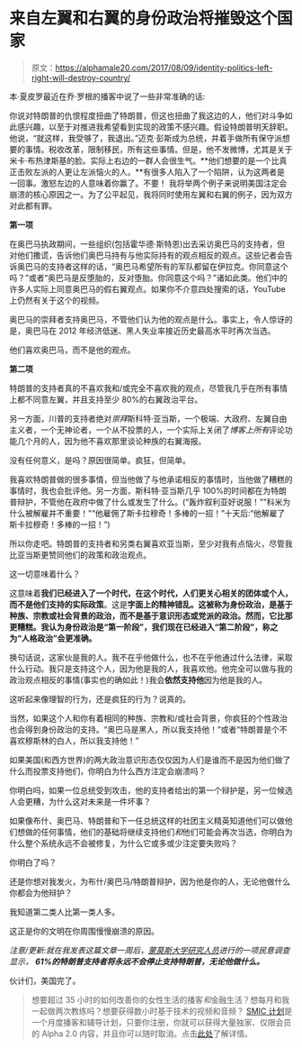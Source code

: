 # 来自左翼和右翼的身份政治将摧毁这个国家

> 原文：<https://alphamale20.com/2017/08/09/identity-politics-left-right-will-destroy-country/>

本·夏皮罗最近在乔·罗根的播客中说了一些非常准确的话:

你说对特朗普的仇恨程度扭曲了特朗普，但这也扭曲了我这边的人，他们对斗争如此感兴趣，以至于对推进我希望看到实现的政策不感兴趣。假设特朗普明天辞职。他说，“就这样，我受够了，我退出。”迈克·彭斯成为总统，并着手做所有保守派想要的事情。税收改革，限制移民，所有这些事情。但是，他不发微博，尤其是关于米卡·布热津斯基的脸。实际上右边的一群人会很生气。**他们想要的是一个比真正击败左派的人更让左派恼火的人。**有很多人陷入了一个陷阱，认为这两者是一回事。激怒左边的人意味着你赢了。不要！
我将举两个例子来说明美国注定会崩溃的核心原因之一。为了公平起见，我将同时使用左翼和右翼的例子，因为双方对此都有罪。

**第一项**

在奥巴马执政期间，一些组织(包括霍华德·斯特恩)出去采访奥巴马的支持者，但对他们撒谎，告诉他们奥巴马持有与他实际持有的观点相反的观点。这些记者会告诉奥巴马的支持者这样的话，“奥巴马希望所有的军队都留在伊拉克。你同意这个吗？”或者“奥巴马是反堕胎的，反对堕胎。你同意这个吗？”诸如此类。他们中的许多人实际上同意奥巴马的假右翼观点。如果你不介意四处搜索的话，YouTube 上仍然有关于这个的视频。

奥巴马的崇拜者支持奥巴马，不管他们认为他的观点是什么。事实上，令人惊讶的是，奥巴马在 2012 年经济低迷、黑人失业率接近历史最高水平时再次当选。

他们喜欢奥巴马，而不是他的观点。

**第二项**

特朗普的支持者真的不喜欢我和/或完全不喜欢我的观点，尽管我几乎在所有事情上都不同意左翼，并且支持至少 80%的右翼政治平台。

另一方面，川普的支持者绝对*崇拜*斯科特·亚当斯，一个极端、大政府、左翼自由主义者，一个无神论者，一个从不投票的人，一个实际上关闭了*博客上所有*评论功能几个月的人，因为他不喜欢那里谈论种族的右翼海报。

没有任何意义，是吗？原因很简单。疯狂，但简单。

我喜欢特朗普做的很多事情，但当他做了与他承诺相反的事情时，当他做了糟糕的事情时，我也会批评他。另一方面，斯科特·亚当斯几乎 100%的时间都在为特朗普辩护，不管他在政府中做了什么或发生了什么。(“轰炸叙利亚好说服！”"科米为什么被解雇并不重要！"“他雇佣了斯卡拉穆奇！多棒的一招！”十天后:“他解雇了斯卡拉穆奇！多棒的一招！”)

所以你走吧。特朗普的支持者和另类右翼喜欢亚当斯，至少对我有点恼火，尽管我比亚当斯更赞同他们的政策和政治观点。

这一切意味着什么？

这意味着**我们已经进入了一个时代，在这个时代，人们更关心相关的团体或个人，而不是他们支持的实际政策**。这是**字面上的精神错乱。这被称为身份政治，是基于种族、宗教或社会背景的政治，而不是基于意识形态或党派的政治。然而，它比那更糟糕。我认为身份政治是“第一阶段”，我们现在已经进入“第二阶段”，称之为“人格政治”会更准确。**

换句话说，这家伙是我的人。我不在乎他做什么，也不在乎他通过什么法律，采取什么行动。我只是支持这个人，因为他是我的人，我喜欢他。他完全可以做与我的政治观点相反的事情(事实也的确如此！)我会**依然支持他**因为他是我的人。

这听起来像理智的行为，还是疯狂的行为？说真的。

当然，如果这个人和你有着相同的种族、宗教和/或社会背景，你疯狂的个性政治也会得到身份政治的支持。“奥巴马是黑人，所以我支持他！”或者“特朗普是个不喜欢穆斯林的白人，所以我支持他！”

如果美国(和西方世界)的两大政治意识形态仅仅因为人们是谁而不是因为他们做了什么而投票支持他们，你明白为什么西方注定会崩溃吗？

你明白吗，如果一位总统受到攻击，他的支持者给出的第一个辩护是，另一位候选人会更糟，为什么这对未来是一件坏事？

如果像布什、奥巴马、特朗普和下一任总统这样的社团主义精英知道他们可以做他们想做的任何事情，他们的基础将继续支持他们*和*他们可能会再次当选，你明白为什么整个系统永远不会被修复，为什么它或多或少注定要失败吗？

你明白了吗？

还是你想对我发火，为布什/奥巴马/特朗普辩护，因为他是你的人，无论他做什么你都会为他辩护？

我知道第二类人比第一类人多。

这正是你的文明在你周围慢慢崩溃的原因。

*注意/更新:就在我发表这篇文章一周后，[蒙莫斯大学研究人员](http://www.cnn.com/2017/08/17/politics/trump-approvers-never-stop-approving-poll/index.html)进行的一项民意调查显示， **61%的特朗普支持者将永远不会停止支持特朗普，无论他做什么。***

伙计们，美国完了。

> 想要超过 35 小时的如何改善你的女性生活的播客*和*金融生活？想每月和我一起做两次教练吗？想要获得数小时基于技术的视频和音频？ [SMIC 计划](https://alphamale20.kartra.com/page/vIL17)是一个月度播客和辅导计划，只要你注册，你就可以获得大量独家、仅限会员的 Alpha 2.0 内容，并且你可以随时取消。点击[此处](https://alphamale20.kartra.com/page/vIL17)了解详情。
> 
> 